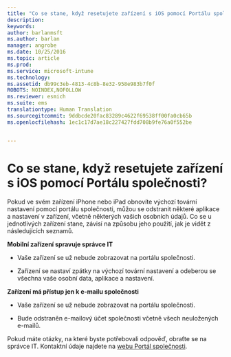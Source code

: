 ```yaml
---
title: "Co se stane, když resetujete zařízení s iOS pomocí Portálu společnosti? | Microsoft Intune"
description: 
keywords: 
author: barlanmsft
ms.author: barlan
manager: angrobe
ms.date: 10/25/2016
ms.topic: article
ms.prod: 
ms.service: microsoft-intune
ms.technology: 
ms.assetid: db99c3eb-4813-4c8b-8e32-958e983b7f0f
ROBOTS: NOINDEX,NOFOLLOW
ms.reviewer: esmich
ms.suite: ems
translationtype: Human Translation
ms.sourcegitcommit: 9ddbcde20fac83289c4622f69538ff00fa0cb65b
ms.openlocfilehash: 1ec1c17d7ae18c227427fdd708b9fe76a0f552be


---
```



# <a name="what-happens-if-you-reset-your-ios-device-using-the-company-portal"></a>Co se stane, když resetujete zařízení s iOS pomocí Portálu společnosti?

Pokud ve svém zařízení iPhone nebo iPad obnovíte výchozí tovární nastavení pomocí portálu společnosti, můžou se odstranit některé aplikace a nastavení v zařízení, včetně některých vašich osobních údajů. Co se u jednotlivých zařízení stane, závisí na způsobu jeho použití, jak je vidět z následujících seznamů.

**Mobilní zařízení spravuje správce IT**

-   Vaše zařízení se už nebude zobrazovat na portálu společnosti.

-   Zařízení se nastaví zpátky na výchozí tovární nastavení a odeberou se všechna vaše osobní data, aplikace a nastavení.

**Zařízení má přístup jen k e-mailu společnosti**

-   Vaše zařízení se už nebude zobrazovat na portálu společnosti.

-   Bude odstraněn e-mailový účet společnosti včetně všech neuložených e-mailů.

Pokud máte otázky, na které byste potřebovali odpověď, obraťte se na správce IT. Kontaktní údaje najdete na [webu Portál společnosti](http://portal.manage.microsoft.com).





<!--HONumber=Nov16_HO1-->


